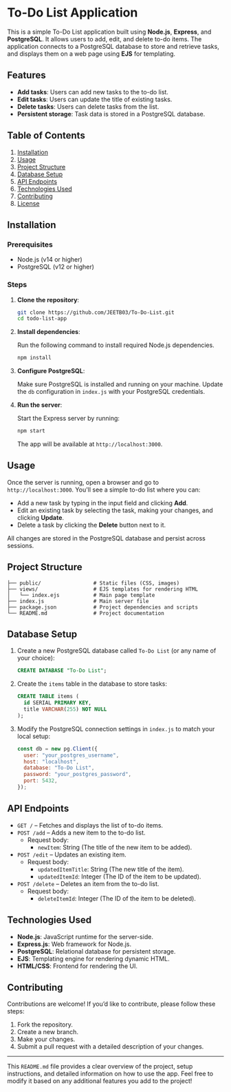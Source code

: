 

# To-Do List Application

This is a simple To-Do List application built using **Node.js**, **Express**, and **PostgreSQL**. It allows users to add, edit, and delete to-do items. The application connects to a PostgreSQL database to store and retrieve tasks, and displays them on a web page using **EJS** for templating.

## Features

- **Add tasks**: Users can add new tasks to the to-do list.
- **Edit tasks**: Users can update the title of existing tasks.
- **Delete tasks**: Users can delete tasks from the list.
- **Persistent storage**: Task data is stored in a PostgreSQL database.

## Table of Contents

1. [Installation](#installation)
2. [Usage](#usage)
3. [Project Structure](#project-structure)
4. [Database Setup](#database-setup)
5. [API Endpoints](#api-endpoints)
6. [Technologies Used](#technologies-used)
7. [Contributing](#contributing)
8. [License](#license)

## Installation

### Prerequisites

- Node.js (v14 or higher)
- PostgreSQL (v12 or higher)

### Steps

1. **Clone the repository**:

   ```bash
   git clone https://github.com/JEETB03/To-Do-List.git
   cd todo-list-app
   ```

2. **Install dependencies**:

   Run the following command to install required Node.js dependencies.

   ```bash
   npm install
   ```

3. **Configure PostgreSQL**:

   Make sure PostgreSQL is installed and running on your machine. Update the `db` configuration in `index.js` with your PostgreSQL credentials.

4. **Run the server**:

   Start the Express server by running:

   ```bash
   npm start
   ```

   The app will be available at `http://localhost:3000`.

## Usage

Once the server is running, open a browser and go to `http://localhost:3000`. You'll see a simple to-do list where you can:

- Add a new task by typing in the input field and clicking **Add**.
- Edit an existing task by selecting the task, making your changes, and clicking **Update**.
- Delete a task by clicking the **Delete** button next to it.

All changes are stored in the PostgreSQL database and persist across sessions.

## Project Structure

```plaintext
├── public/                 # Static files (CSS, images)
├── views/                  # EJS templates for rendering HTML
│   └── index.ejs           # Main page template
├── index.js                # Main server file
├── package.json            # Project dependencies and scripts
└── README.md               # Project documentation
```

## Database Setup

1. Create a new PostgreSQL database called `To-Do List` (or any name of your choice):
   
   ```sql
   CREATE DATABASE "To-Do List";
   ```

2. Create the `items` table in the database to store tasks:
   
   ```sql
   CREATE TABLE items (
     id SERIAL PRIMARY KEY,
     title VARCHAR(255) NOT NULL
   );
   ```

3. Modify the PostgreSQL connection settings in `index.js` to match your local setup:

   ```javascript
   const db = new pg.Client({
     user: "your_postgres_username",
     host: "localhost",
     database: "To-Do List",
     password: "your_postgres_password",
     port: 5432,
   });
   ```

## API Endpoints

- `GET /` – Fetches and displays the list of to-do items.
- `POST /add` – Adds a new item to the to-do list.
  - Request body:
    - `newItem`: String (The title of the new item to be added).
- `POST /edit` – Updates an existing item.
  - Request body:
    - `updatedItemTitle`: String (The new title of the item).
    - `updatedItemId`: Integer (The ID of the item to be updated).
- `POST /delete` – Deletes an item from the to-do list.
  - Request body:
    - `deleteItemId`: Integer (The ID of the item to be deleted).

## Technologies Used

- **Node.js**: JavaScript runtime for the server-side.
- **Express.js**: Web framework for Node.js.
- **PostgreSQL**: Relational database for persistent storage.
- **EJS**: Templating engine for rendering dynamic HTML.
- **HTML/CSS**: Frontend for rendering the UI.

## Contributing

Contributions are welcome! If you’d like to contribute, please follow these steps:

1. Fork the repository.
2. Create a new branch.
3. Make your changes.
4. Submit a pull request with a detailed description of your changes.


---

This `README.md` file provides a clear overview of the project, setup instructions, and detailed information on how to use the app. Feel free to modify it based on any additional features you add to the project!